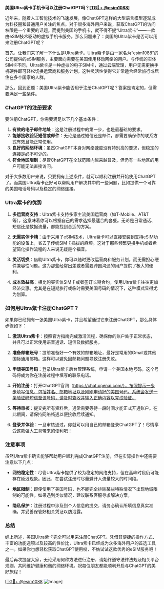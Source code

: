 **美国Ultra紫卡手机卡可以注册ChatGPT吗？[[TG💪+ @esim1088](https://t.me/s/esim1088)]**

近年来，随着人工智能技术的飞速发展，像ChatGPT这样的大型语言模型逐渐成为科技圈和普通用户关注的焦点。对于很多海外用户来说，获取ChatGPT的访问权限是一个重要的话题。而提到美国的手机卡，就不得不提“Ultra紫卡”——一款由eSIM技术驱动的虚拟手机卡服务。那么问题来了：美国的Ultra紫卡是否可以用来注册ChatGPT呢？

首先，让我们来了解一下什么是Ultra紫卡。Ultra紫卡是由一家名为“esim1088”的公司提供的eSIM服务，主要面向需要在美国使用移动网络的用户。与传统的实体SIM卡不同，Ultra紫卡是一种虚拟的电子SIM卡，通过云端管理，用户无需更换手机硬件即可轻松切换运营商和服务计划。这种灵活性使得它非常适合经常旅行或居住在多个国家的人群。

那么，回到正题：美国Ultra紫卡能否用于注册ChatGPT呢？答案是肯定的，但需要满足一些条件。

### ChatGPT的注册要求

要注册ChatGPT，你需要满足以下几个基本条件：

1. **有效的电子邮件地址**：这是注册过程中的第一步，也是最基础的要求。
2. **能够接收验证短信或邮件**：无论是通过短信还是邮件，都需要确保你的联系方式有效且能正常使用。
3. **良好的网络环境**：虽然ChatGPT本身对网络速度没有特别高的要求，但稳定的连接是必不可少的。
4. **符合地区限制**：尽管ChatGPT在全球范围内越来越普及，但仍有一些地区的用户可能无法直接访问。

对于大多数用户来说，只要拥有上述条件，就可以顺利注册并开始使用ChatGPT了。而美国Ultra紫卡正好可以帮助用户解决其中的一些问题，比如提供一个可靠的美国电话号码以及稳定的网络连接。

### Ultra紫卡的优势

1. **多运营商支持**：Ultra紫卡支持多家主流美国运营商（如T-Mobile、AT&T等），这意味着你可以根据自己的需求选择最适合的套餐。无论是日常通话、短信还是数据流量，都能找到合适的方案。
   
2. **无需实体卡槽**：由于采用了eSIM技术，Ultra紫卡可以直接安装到支持eSIM功能的设备上，省去了传统SIM卡插拔的麻烦。这对于那些频繁更换手机或者希望简化操作流程的人来说无疑是个福音。

3. **灵活切换**：借助Ultra紫卡，你可以随时更改运营商和服务计划，而无需担心硬件兼容性问题。这为那些经常出差或者需要跨国沟通的用户提供了极大的便利。

4. **成本效益高**：相比购买实体SIM卡或者签订长期合约，使用Ultra紫卡往往更加经济实惠。尤其是在短期旅行或临时需要美国号码的情况下，这种模式显得尤为划算。

### 如何用Ultra紫卡注册ChatGPT？

如果你已经拥有一张美国Ultra紫卡，并且希望通过它来注册ChatGPT，那么具体步骤如下：

1. **激活Ultra紫卡**：按照官方指南完成激活流程，确保你的账户处于正常状态，并且可以正常使用语音通话、短信及数据服务。
   
2. **准备邮箱账号**：提前准备好一个有效的邮箱地址，最好是常用的Gmail或其他国际通用邮箱。这样可以避免因邮箱问题导致注册失败。

3. **申请美国号码**：登录Ultra紫卡后台管理系统，申请一个美国本地号码。这个号码将成为你在注册过程中填写的联系电话。

4. **开始注册**：打开ChatGPT官网（https://chat.openai.com/），按照提示一步步填写信息，包括姓名、邮箱地址以及刚刚申请好的美国号码。系统会发送一条验证码短信至该号码，请及时查收并输入正确内容以完成验证。

5. **等待审核**：提交完所有资料后，通常需要等待一段时间才能正式开通账户。在此期间，请保持网络畅通以便接收后续通知。

6. **登录并体验**：一旦审核通过，你就可以用自己的邮箱登录ChatGPT了！尽情享受这款强大工具带来的便利吧！

### 注意事项

虽然Ultra紫卡确实能够帮助用户顺利完成ChatGPT注册，但在实际操作中还需要注意以下几点：

- **网络稳定性**：尽管Ultra紫卡提供了较为稳定的网络支持，但在高峰时段仍可能存在延迟现象。因此，在尝试注册时尽量避开人流量较大的时间段。
  
- **地区限制**：即便使用了美国号码，也不能完全排除某些特殊情况下出现地域限制的可能性。如果遇到类似情况，建议联系客服寻求解决方案。

- **隐私保护**：注册过程中涉及到个人信息的提交，请务必确认所填信息真实准确，并妥善保管好相关凭证以防泄露。

### 总结

综上所述，美国Ultra紫卡完全可以用来注册ChatGPT。凭借其便捷的操作方式、丰富的功能选项以及较高的性价比，Ultra紫卡已经成为众多海外用户的首选工具之一。如果你也想轻松获取ChatGPT使用权，不妨试试这款优秀的eSIM服务吧！

最后再次提醒大家，无论采用何种方法进行注册，请始终遵守法律法规及相关平台规则，共同维护健康和谐的网络环境。祝每位朋友都能顺利开启与ChatGPT的美好旅程！

[[TG💪+ @esim1088](https://t.me/s/esim1088) ![Image](https://i.postimg.cc/4NQfJmqS/Snipaste-2025-05-13-00-14-12.png)]
